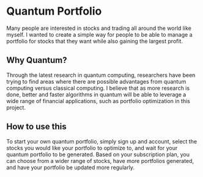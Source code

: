 # Quantum Portfolio

Many people are interested in stocks and trading all around the world like myself. I wanted to create a simple way for people to be able to manage a portfolio for stocks that they want while also gaining the largest profit.

## Why Quantum?

Through the latest research in quantum computing, researchers have been trying to find areas where there are possible advantages from quantum computing versus classical computing. I believe that as more research is done, better and faster algorithms in quantum will be able to leverage a wide range of financial applications, such as portfolio optimization in this project.

## How to use this

To start your own quantum portfolio, simply sign up and account, select the stocks you would like your portfolio to optimize to, and wait for your quantum portfolio to be generated. Based on your subscription plan, you can choose from a wider range of stocks, have more portfolios generated, and have your portfolio be updated more regularly.
